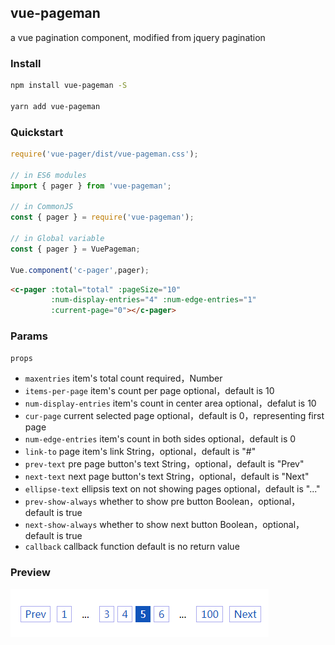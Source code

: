 ## vue-pageman

a vue pagination component, modified from jquery pagination

### Install

```bash
npm install vue-pageman -S

yarn add vue-pageman
```

### Quickstart
```javascript
require('vue-pager/dist/vue-pageman.css');

// in ES6 modules
import { pager } from 'vue-pageman';

// in CommonJS
const { pager } = require('vue-pageman');

// in Global variable
const { pager } = VuePageman;

Vue.component('c-pager',pager);
```
```html
<c-pager :total="total" :pageSize="10" 
         :num-display-entries="4" :num-edge-entries="1" 
         :current-page="0"></c-pager>
```

### Params

`props`
- `maxentries`	         item's total count	            required，Number
- `items-per-page`	     item's count per page	        optional，default is 10
- `num-display-entries`	 item's count in center area    optional，defalut is 10
- `cur-page`	     current selected page	        optional，default is 0，representing first page
- `num-edge-entries`	 item's count in both sides	    optional，default is 0
- `link-to`	             page item's link               String，optional，default is "#"
- `prev-text`	         pre page button's text	        String，optional，default is "Prev"
- `next-text`	         next page button's text	    String，optional，default is "Next"
- `ellipse-text`	     ellipsis text on not showing pages	optional，default is "..."
- `prev-show-always`	 whether to show pre button	    Boolean，optional，default is true
- `next-show-always`	 whether to show next button	Boolean，optional，default is true
- `callback`	         callback function	            default is no return value

### Preview

![pager image](./doc/pager.png)
